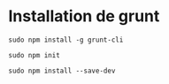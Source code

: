 Installation de grunt
==

<pre><code>sudo npm install -g grunt-cli</code></pre>

<pre><code>sudo npm init</code></pre>

<pre><code>sudo npm install --save-dev</code></pre>
